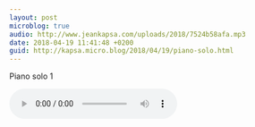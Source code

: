 ```yaml
---
layout: post
microblog: true
audio: http://www.jeankapsa.com/uploads/2018/7524b58afa.mp3
date: 2018-04-19 11:41:48 +0200
guid: http://kapsa.micro.blog/2018/04/19/piano-solo.html
---
```

Piano solo 1

<audio controls="controls" src="http://www.jeankapsa.com/uploads/2018/7524b58afa.mp3" />
